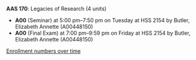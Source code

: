 **AAS 170**: Legacies of Research (4 units)

- **A00** (Seminar) at 5:00 pm–7:50 pm on Tuesday at HSS 2154 by Butler, Elizabeth Annette (A00448150)
- **A00** (Final Exam) at 7:00 pm–9:59 pm on Friday at HSS 2154 by Butler, Elizabeth Annette (A00448150)

[Enrollment numbers over time](./AAS170.tsv)
